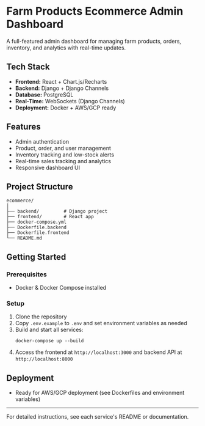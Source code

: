 # Farm Products Ecommerce Admin Dashboard

A full-featured admin dashboard for managing farm products, orders, inventory, and analytics with real-time updates.

## Tech Stack
- **Frontend:** React + Chart.js/Recharts
- **Backend:** Django + Django Channels
- **Database:** PostgreSQL
- **Real-Time:** WebSockets (Django Channels)
- **Deployment:** Docker + AWS/GCP ready

## Features
- Admin authentication
- Product, order, and user management
- Inventory tracking and low-stock alerts
- Real-time sales tracking and analytics
- Responsive dashboard UI

## Project Structure
```
ecommerce/
│
├── backend/         # Django project
├── frontend/        # React app
├── docker-compose.yml
├── Dockerfile.backend
├── Dockerfile.frontend
└── README.md
```

## Getting Started

### Prerequisites
- Docker & Docker Compose installed

### Setup
1. Clone the repository
2. Copy `.env.example` to `.env` and set environment variables as needed
3. Build and start all services:
   ```
   docker-compose up --build
   ```
4. Access the frontend at `http://localhost:3000` and backend API at `http://localhost:8000`

## Deployment
- Ready for AWS/GCP deployment (see Dockerfiles and environment variables)

---

For detailed instructions, see each service's README or documentation. 